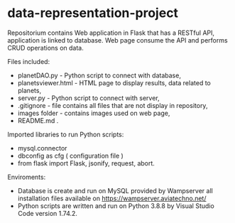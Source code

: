 # data-representation-project

Repositorium contains Web application in Flask that has a RESTful API, application is linked to database. Web page consume the API and performs CRUD operations on data.

Files included:

- planetDAO.py - Python script to connect with database,
- planetsviewer.html - HTML page to display results, data related to planets,
- server.py - Python script to connect with server,
- .gitignore - file contains all files that are not display in repository,
- images folder - contains images used on web page, 
- README.md .

Imported libraries to run Python scripts:
- mysql.connector
- dbconfig as cfg ( configuration file )
- from flask import Flask, jsonify, request, abort.


Enviroments:
- Database is create and run on MySQL provided by Wampserver all installation files available on https://wampserver.aviatechno.net/
- Python scripts are written and run on Python 3.8.8  by Visual Studio Code version 1.74.2.



